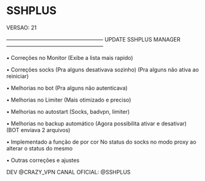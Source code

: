 # SSHPLUS

VERSAO: 21

——————————————————
UPDATE SSHPLUS MANAGER
——————————————————

• Correções no Monitor
(Exibe a lista mais rapido)

• Correções socks 
(Pra alguns desativava sozinho)
(Pra alguns não ativa ao reiniciar)

• Melhorias no bot
(Pra alguns não autenticava)

• Melhorias no Limiter
(Mais otimizado e preciso)

• Melhorias no autostart
(Socks, badvpn, limiter)

• Melhorias no backup automático
(Agora possibilita ativar e desativar)
(BOT enviava 2 arquivos)

• Implementado a função de por cor
No status do socks no modo proxy ao alterar o status do mesmo

• Outras correções e ajustes

DEV @CRAZY_VPN
CANAL OFICIAL: @SSHPLUS
